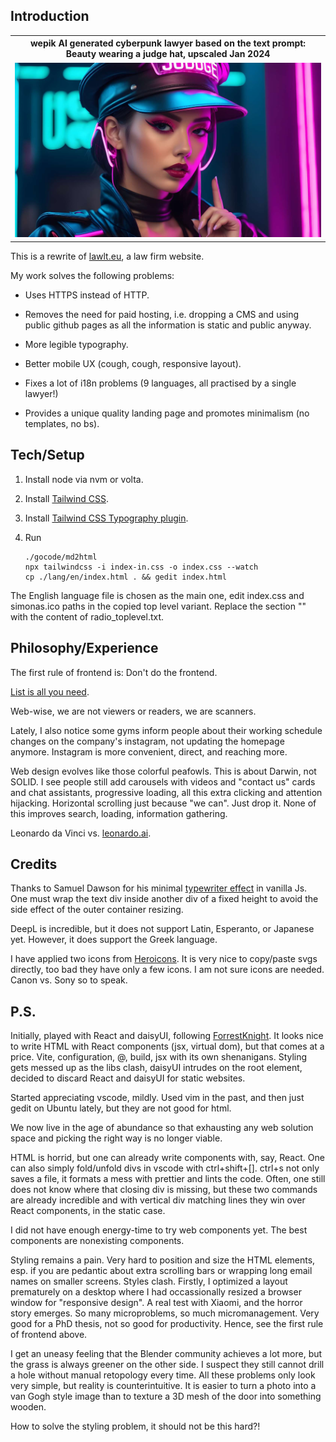 ## Introduction 

<table>
<tr>
<th style="text-align:center">wepik AI generated cyberpunk lawyer based on the text prompt: Beauty wearing a judge hat, upscaled Jan 2024</th>
</tr>
<tr>
<td>
<img src="wepik-beauty-wearing-a-judge-hat-upscaled-2024Jan.jpg"  alt="wepik AI generated cyberpunk lawyer based on the text prompt: Beauty wearing a judge hat, upscaled 2024Jan" width="100%" >
</td>
</tr>
</table>

This is a rewrite of [lawlt.eu](http://www.lawlt.eu/), a law firm website.

My work solves the following problems:

- Uses HTTPS instead of HTTP.

- Removes the need for paid hosting, i.e. dropping a CMS and using public github pages as all the information is static and public anyway.

- More legible typography.

- Better mobile UX (cough, cough, responsive layout).

- Fixes a lot of i18n problems (9 languages, all practised by a single lawyer!)

- Provides a unique quality landing page and promotes minimalism (no templates, no bs).

## Tech/Setup

1. Install node via nvm or volta.

2. Install [Tailwind CSS](https://tailwindcss.com/docs/installation).

3. Install [Tailwind CSS Typography plugin](https://tailwindcss.com/docs/typography-plugin).

4. Run

    ```
    ./gocode/md2html
    npx tailwindcss -i index-in.css -o index.css --watch
    cp ./lang/en/index.html . && gedit index.html
    ```   

The English language file is chosen as the main one, edit index.css and simonas.ico paths in the copied top level variant. Replace the section
"<!-- Language radio -->" with the content of radio_toplevel.txt.

## Philosophy/Experience

The first rule of frontend is: Don't do the frontend.

[List is all you need](https://dynomight.net/lists/).

Web-wise, we are not viewers or readers, we are scanners.

Lately, I also notice some gyms inform people about their working schedule changes on the company's instagram, not updating the homepage anymore. Instagram is more convenient, direct, and reaching more.

Web design evolves like those colorful peafowls. This is about Darwin, not SOLID. I see people still add carousels with videos and "contact us" cards and chat assistants, progressive loading, all this extra clicking and attention hijacking. Horizontal scrolling just because "we can". Just drop it. None of this improves search, loading, information gathering. 

Leonardo da Vinci vs. [leonardo.ai](https://leonardo.ai/).

## Credits

Thanks to Samuel Dawson for his minimal [typewriter effect](https://tailwindflex.com/@samuel33/typewriter-effect) in vanilla Js. One must wrap the text div inside another div of a fixed height to avoid the side effect of the outer container resizing. 

DeepL is incredible, but it does not support Latin, Esperanto, or Japanese yet. However, it does support the Greek language.

I have applied two icons from [Heroicons](https://heroicons.com/). It is very nice to copy/paste svgs directly, too bad they have only a few icons. I am not sure icons are needed. Canon vs. Sony so to speak.

## P.S.

Initially, played with React and daisyUI, following [ForrestKnight](https://www.youtube.com/watch?v=b0pkpcD8Ms4&t=349s). It looks nice to write HTML with React components (jsx, virtual dom), but that comes at a price. Vite, configuration, @, build, jsx with its own shenanigans. Styling gets messed up as the libs clash, daisyUI intrudes on the root element, decided to discard React and daisyUI for static websites.

Started appreciating vscode, mildly. Used vim in the past, and then just gedit on Ubuntu lately, but they are not good for html. 

We now live in the age of abundance so that exhausting any web solution space and picking the right way is no longer viable. 

HTML is horrid, but one can already write components with, say, React. One can also simply fold/unfold divs in vscode with ctrl+shift+[]. ctrl+s not only saves a file, it formats a mess with prettier and lints the code. Often, one still does not know where that closing div is missing, but these two commands are already incredible and with vertical div matching lines they win over React components, in the static case.

I did not have enough energy-time to try web components yet. The best components are nonexisting components.

Styling remains a pain. Very hard to position and size the HTML elements, esp. if you are pedantic about extra scrolling bars or wrapping long email names on smaller screens. Styles clash. Firstly, I optimized a layout prematurely on a desktop where I had occassionally resized a browser window for "responsive design". A real test with Xiaomi, and the horror story emerges. So many microproblems, so much micromanagement. Very good for a PhD thesis, not so good for productivity. Hence, see the first rule of frontend above. 

I get an uneasy feeling that the Blender community achieves a lot more, but the grass is always greener on the other side. I suspect they still cannot drill a hole without manual retopology every time. All these problems only look very simple, but reality is counterintuitive. It is easier to turn a photo into a van Gogh style image than to texture a 3D mesh of the door into something wooden.

How to solve the styling problem, it should not be this hard?!

